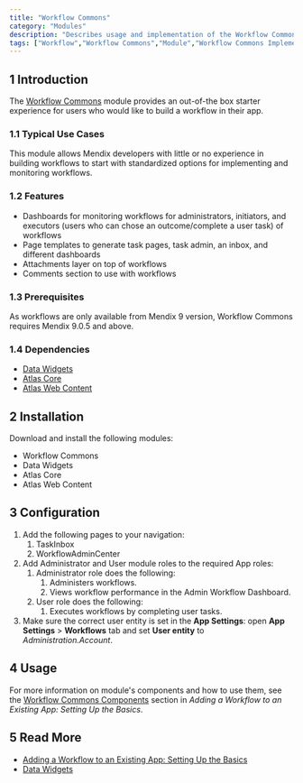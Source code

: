 ```yaml
---
title: "Workflow Commons"
category: "Modules"
description: "Describes usage and implementation of the Workflow Commons module that is used with workflows."
tags: ["Workflow","Workflow Commons","Module","Workflow Commons Implementation"]
---
```


## 1 Introduction

The [Workflow Commons](https://marketplace.mendix.com/link/component/117066) module provides an out-of-the box starter experience for users who would like to build a workflow in their app.

### 1.1 Typical Use Cases

This module allows Mendix developers with little or no experience in building workflows to start with standardized options for implementing and monitoring workflows.

### 1.2 Features

* Dashboards for monitoring workflows for administrators, initiators, and executors (users who can chose an outcome/complete a user task) of workflows
* Page templates to generate task pages, task admin, an inbox, and different dashboards
* Attachments layer on top of workflows
* Comments section to use with workflows

### 1.3 Prerequisites

As workflows are only available from Mendix 9 version, Workflow Commons requires Mendix 9.0.5 and above.

### 1.4  Dependencies

* [Data Widgets](https://marketplace.mendix.com/link/component/116540)
* [Atlas Core](https://marketplace.mendix.com/link/component/117187)
* [Atlas Web Content](https://marketplace.mendix.com/link/component/117183)

## 2 Installation 

Download and install the following modules:

* Workflow Commons
* Data Widgets
* Atlas Core
* Atlas Web Content 

## 3 Configuration

1. Add the following pages to your navigation:
    1. TaskInbox
    2. WorkflowAdminCenter
2. Add Administrator and User module roles to the required App roles:
    1. Administrator role does the following:
        1. Administers workflows.
        2. Views workflow performance in the Admin Workflow Dashboard.
    2. User role does the following:
        1. Executes workflows by completing user tasks.
3. Make sure the correct user entity is set in the **App Settings**: open **App Settings** > **Workflows** tab and set **User entity** to *Administration.Account*.

## 4 Usage

For more information on module's components and how to use them, see the [Workflow Commons Components](/refguide/workflow-setting-up-app#components) section in *Adding a Workflow to an Existing App: Setting Up the Basics*.

## 5 Read More

* [Adding a Workflow to an Existing App: Setting Up the Basics](/refguide/workflow-setting-up-app)
* [Data Widgets](data-widgets)
